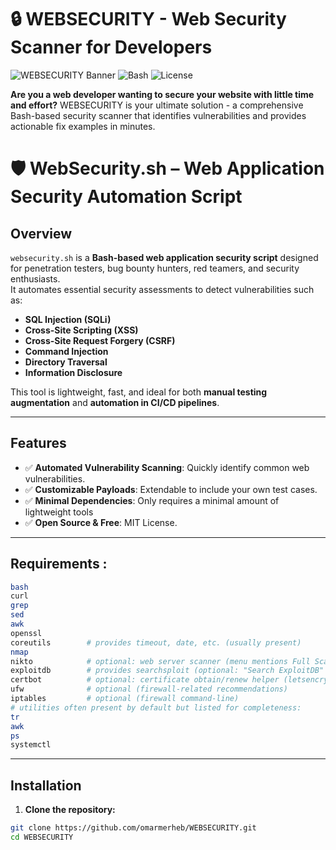 # 🔒 WEBSECURITY - Web Security Scanner for Developers

![WEBSECURITY Banner](https://img.shields.io/badge/WEBSECURITY-Web%20Security%20Scanner-blue)
![Bash](https://img.shields.io/badge/Bash-Script-green)
![License](https://img.shields.io/badge/License-MIT-yellow)

**Are you a web developer wanting to secure your website with little time and effort?** WEBSECURITY is your ultimate solution - a comprehensive Bash-based security scanner that identifies vulnerabilities and provides actionable fix examples in minutes.
# 🛡️ WebSecurity.sh – Web Application Security Automation Script

## Overview

`websecurity.sh` is a **Bash-based web application security script** designed for penetration testers, bug bounty hunters, red teamers, and security enthusiasts.  
It automates essential security assessments to detect vulnerabilities such as:

- **SQL Injection (SQLi)**
- **Cross-Site Scripting (XSS)**
- **Cross-Site Request Forgery (CSRF)**
- **Command Injection**
- **Directory Traversal**
- **Information Disclosure**

This tool is lightweight, fast, and ideal for both **manual testing augmentation** and **automation in CI/CD pipelines**.

---

## Features

- ✅ **Automated Vulnerability Scanning**: Quickly identify common web vulnerabilities.
- ✅ **Customizable Payloads**: Extendable to include your own test cases.
- ✅ **Minimal Dependencies**: Only requires a minimal amount of lightweight tools
- ✅ **Open Source & Free**: MIT License.

---
## Requirements :
```bash
bash
curl
grep
sed
awk
openssl
coreutils        # provides timeout, date, etc. (usually present)
nmap
nikto            # optional: web server scanner (menu mentions Full Scan)
exploitdb        # provides searchsploit (optional: "Search ExploitDB" menu)
certbot          # optional: certificate obtain/renew helper (letsencrypt)
ufw              # optional (firewall-related recommendations)
iptables         # optional (firewall command-line)
# utilities often present by default but listed for completeness:
tr
awk
ps
systemctl
```
---

## Installation

1. **Clone the repository:**

```bash
git clone https://github.com/omarmerheb/WEBSECURITY.git
cd WEBSECURITY
```
